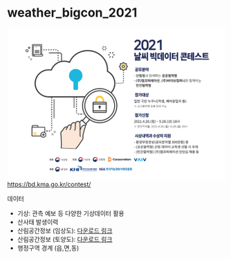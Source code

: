 # weather_bigcon_2021

![alt text](https://github.com/Deep-Environment/weather_bigcon_2021/blob/main/src/Screen%20Shot%202021-05-23%20at%204.14.18%20PM.png?raw=true)
https://bd.kma.go.kr/contest/

데이터
- 기상: 관측 예보 등 다양한 기상데이터 활용
- 산사태 발생이력
- 산림공간정보 (임상도): [다운로드 링크](https://bd.kma.go.kr/contest/downloadFile2.do?fileCd=FILE015)
- 산림공간정보 (토양도): [다운로드 링크](https://bd.kma.go.kr/contest/downloadFile2.do?fileCd=FILE016)
- 행정구역 경계 (읍,면,동)
